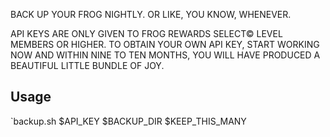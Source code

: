 BACK UP YOUR FROG NIGHTLY. OR LIKE, YOU KNOW, WHENEVER.

API KEYS ARE ONLY GIVEN TO FROG REWARDS SELECT© LEVEL MEMBERS OR HIGHER.
TO OBTAIN YOUR OWN API KEY, START WORKING NOW AND WITHIN NINE TO TEN MONTHS,
YOU WILL HAVE PRODUCED A BEAUTIFUL LITTLE BUNDLE OF JOY.

## Usage

`backup.sh $API_KEY $BACKUP_DIR $KEEP_THIS_MANY
